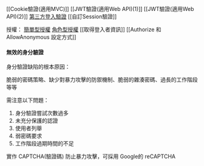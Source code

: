 [[Cookie驗證(適用MVC)]]
[[JWT驗證(適用Web API)(1)]]
[[JWT驗證(適用Web API)(2)]]
[第三方登入驗證](https://github.com/isdaviddong/HOL-DotNetCore/tree/master/Auth)
[[自訂Session驗證]]

授權：
[簡單型授權](https://learn.microsoft.com/zh-tw/aspnet/core/security/authorization/simple?view=aspnetcore-7.0#use-the-authorize-attribute)
[角色型授權](https://learn.microsoft.com/zh-tw/aspnet/core/security/authorization/roles?view=aspnetcore-7.0#adding-role-checks)
[[取得登入者資訊]]
[[Authorize 和 AllowAnonymous 設定方式]]

#### 無效的身分驗證
身分驗證缺陷的根本原因：

脆弱的密碼策略、缺少對暴力攻擊的防禦機制、脆弱的雜湊密碼、過長的工作階段等等

需注意以下問題：

1. 身分驗證嘗試次數過多
2. 未充分保護的認證
3. 使用者列舉
4. 弱密碼要求
5. 工作階段過期時間的不足

實作 CAPTCHA(驗證碼) 防止暴力攻擊，可採用 Google的 reCAPTCHA